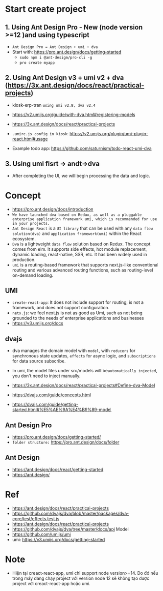 # Start create project

## 1. Using Ant Design Pro - New (node version >=12 )and using typescript

-   `Ant Design Pro = Ant Design + umi + dva`
-   Start with: https://pro.ant.design/docs/getting-started
    -   `sudo npm i @ant-design/pro-cli -g`
    -   `pro create myapp`

## 2. Using Ant Design v3 + umi v2 + dva (https://3x.ant.design/docs/react/practical-projects)

-   kiosk-erp-tran `using umi v2.8, dva v2.4`

-   https://v2.umijs.org/guide/with-dva.html#registering-models
-   https://3x.ant.design/docs/react/practical-projects

-   `.umirc.js config in kiosk`: https://v2.umijs.org/plugin/umi-plugin-react.html#usage
-   Example todo app: https://github.com/saturnism/todo-react-umi-dva

## 3. Using umi fisrt -> andt->dva

-   After completing the UI, we will begin processing the data and logic.

# Concept

-   https://pro.ant.design/docs/introduction
- `We have launched dva based on Redux, as well as a pluggable enterprise application framework umi, which is recommended for use in your projects.`
- `Ant Design React` is a `UI library` that can be used with any `data flow solution(dva)` and `application framework(umi)` within the React ecosystem.
- `Dva` is a lightweight `data flow` solution based on Redux. The concept comes from elm. It supports side effects, hot module replacement, dynamic loading, react-native, SSR, etc. It has been widely used in production.
- `umi` is a routing-based framework that supports next.js-like conventional routing and various advanced routing functions, such as routing-level on-demand loading.
## UMI

-   `create-react-app`: It does not include support for routing, is not a framework, and does not support configuration.
-   `netx.js`: we feel next.js is not as good as Umi, such as not being grounded to the needs of enterprise applications and businesses
-   https://v3.umijs.org/docs

## dvajs

-   dva manages the domain model with `model`, with `reducers` for synchronous state updates, `effects` for async logic, and `subscriptions` for data source subscribe.

-   In umi, the model files under src/models will be`automatically injected`, you don't need to inject manually.

-   https://3x.ant.design/docs/react/practical-projects#Define-dva-Model
-   https://dvajs.com/guide/concepts.html
-   https://dvajs.com/guide/getting-started.html#%E5%AE%9A%E4%B9%89-model

## Ant Design Pro

-   https://pro.ant.design/docs/getting-started/
-   `folder structure:` https://pro.ant.design/docs/folder

## Ant Design

-   https://ant.design/docs/react/getting-started
-   https://ant.design/

# Ref

-   https://ant.design/docs/react/practical-projects
-   https://github.com/dvajs/dva/blob/master/packages/dva-core/test/effects.test.js
-   https://ant.design/docs/react/practical-projects
-   https://github.com/dvajs/dva/tree/master/docs/api Model
-   https://github.com/umijs/umi
-   umi: https://v3.umijs.org/docs/getting-started

# Note
- Hiện tại creact-react-app, umi chỉ support node version>=14. Do đó nếu trong máy đang chạy project với version node 12 sẽ không tạo được project với creact-react-app hoặc umi.

